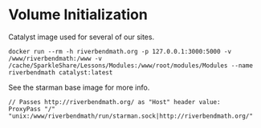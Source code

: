 
Volume Initialization
=====================

Catalyst image used for several of our sites.

    docker run --rm -h riverbendmath.org -p 127.0.0.1:3000:5000 -v /www/riverbendmath:/www -v /cache/SparkleShare/Lessons/Modules:/www/root/modules/Modules --name riverbendmath catalyst:latest

See the starman base image for more info.

    // Passes http://riverbendmath.org/ as "Host" header value:
    ProxyPass "/" "unix:/www/riverbendmath/run/starman.sock|http://riverbendmath.org/"
